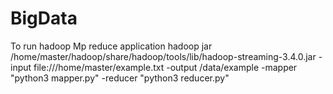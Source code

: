 # BigData
To run hadoop Mp reduce application
hadoop jar /home/master/hadoop/share/hadoop/tools/lib/hadoop-streaming-3.4.0.jar -input file:///home/master/example.txt -output /data/example -mapper "python3 mapper.py" -reducer "python3 reducer.py"
